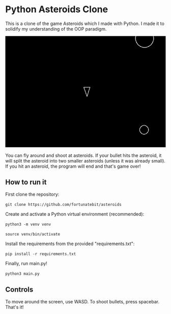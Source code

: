 # Python Asteroids Clone

This is a clone of the game Asteroids which I made with Python. I made it to solidify my understanding of the OOP paradigm.

![Asteroids clone gameplay showcase](asteroids.gif)

You can fly around and shoot at asteroids. If your bullet hits the asteroid, it will split the asteroid into two smaller asteroids (unless it was already small). If you hit an asteroid, the program will end and that's game over!

## How to run it

First clone the repository:

`git clone https://github.com/fortunatebit/asteroids`

Create and activate a Python virtual environment (recommended):

`python3 -m venv venv`

`source venv/bin/activate`

Install the requirements from the provided "requirements.txt":

`pip install -r requirements.txt`

Finally, run main.py!

`python3 main.py`

## Controls

To move around the screen, use WASD. To shoot bullets, press spacebar. That's it!
